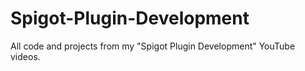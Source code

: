 # Spigot-Plugin-Development
All code and projects from my "Spigot Plugin Development" YouTube videos.
